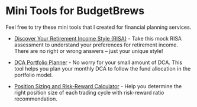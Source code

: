 # Mini Tools for BudgetBrews
Feel free to try these mini tools that I created for financial planning services.

* <a href="https://ampmie-wrk.github.io/pub-risa/index.html" target="_blank">Discover Your Retirement Income Style (RISA)</a> - Take this mock RISA assessment to understand your preferences for retirement income. There are no right or wrong answers – just your unique style!

* <a href="https://ampmie-wrk.github.io/pub-dca/index.html" target="_blank">DCA Portfolio Planner</a> - No worry for your small amount of DCA. This tool helps you plan your monthly DCA to follow the fund allocation in the portfolio model.

* <a href="https://ampmie-wrk.github.io/pub-position-size/" target="_blank">Position Sizing and Risk-Reward Calculator</a> - Help you determine the right position size of each trading cycle with risk-reward ratio recommendation.
